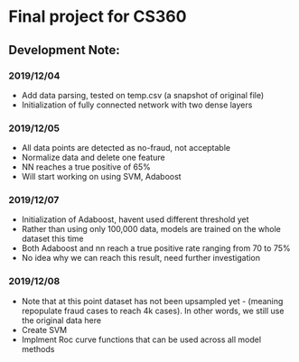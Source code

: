 # Final project for CS360

## Development Note:
### 2019/12/04
- Add data parsing, tested on temp.csv (a snapshot of original file)
- Initialization of fully connected network with two dense layers

### 2019/12/05
- All data points are detected as no-fraud, not acceptable
- Normalize data and delete one feature
- NN reaches a true positive of 65%
- Will start working on using SVM, Adaboost

### 2019/12/07
- Initialization of Adaboost, havent used different threshold yet
- Rather than using only 100,000 data, models are trained on the whole dataset this time
- Both Adaboost and nn reach a true positive rate ranging from 70 to 75%
- No idea why we can reach this result, need further investigation

### 2019/12/08
- Note that at this point dataset has not been upsampled yet - (meaning repopulate fraud cases to reach 4k cases). In other words, we still use the original data here
- Create SVM 
- Implment Roc curve functions that can be used across all model methods